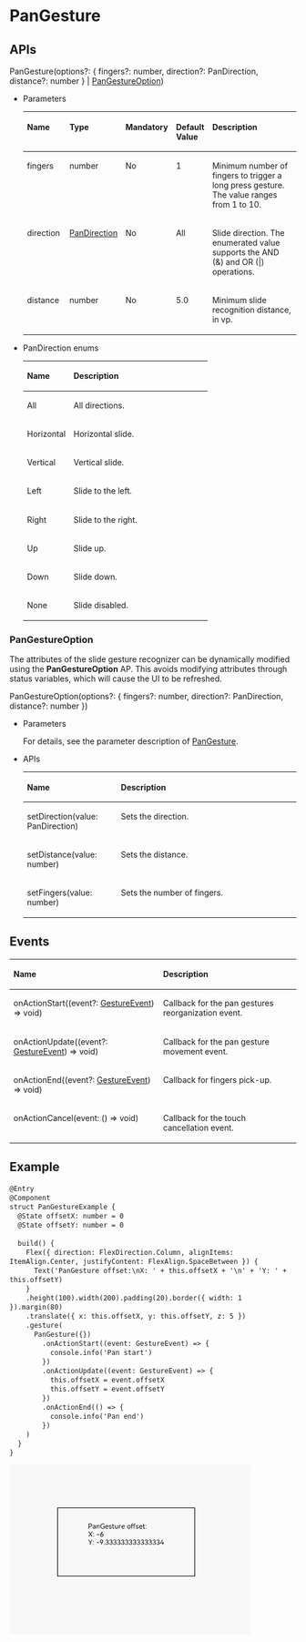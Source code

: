 # PanGesture<a name="EN-US_TOPIC_0000001159378779"></a>

## APIs<a name="section710011405537"></a>

PanGesture\(options?: \{ fingers?: number, direction?: PanDirection, distance?: number \} |  [PanGestureOption](#section14214195212149)\)

-   <a name="li118312377710"></a>Parameters

    <a name="table10575153161116"></a>
    <table><thead align="left"><tr id="row1333463916149"><th class="cellrowborder" valign="top" width="16.11%" id="mcps1.1.6.1.1"><p id="p14576115371112"><a name="p14576115371112"></a><a name="p14576115371112"></a>Name</p>
    </th>
    <th class="cellrowborder" valign="top" width="15.959999999999999%" id="mcps1.1.6.1.2"><p id="p205771253151118"><a name="p205771253151118"></a><a name="p205771253151118"></a>Type</p>
    </th>
    <th class="cellrowborder" valign="top" width="11.04%" id="mcps1.1.6.1.3"><p id="p18577053171114"><a name="p18577053171114"></a><a name="p18577053171114"></a>Mandatory</p>
    </th>
    <th class="cellrowborder" valign="top" width="10.72%" id="mcps1.1.6.1.4"><p id="p657719534113"><a name="p657719534113"></a><a name="p657719534113"></a>Default Value</p>
    </th>
    <th class="cellrowborder" valign="top" width="46.17%" id="mcps1.1.6.1.5"><p id="p135781953191120"><a name="p135781953191120"></a><a name="p135781953191120"></a>Description</p>
    </th>
    </tr>
    </thead>
    <tbody><tr id="row1433516398146"><td class="cellrowborder" valign="top" width="16.11%" headers="mcps1.1.6.1.1 "><p id="p165784532117"><a name="p165784532117"></a><a name="p165784532117"></a>fingers</p>
    </td>
    <td class="cellrowborder" valign="top" width="15.959999999999999%" headers="mcps1.1.6.1.2 "><p id="p145782535119"><a name="p145782535119"></a><a name="p145782535119"></a>number</p>
    </td>
    <td class="cellrowborder" valign="top" width="11.04%" headers="mcps1.1.6.1.3 "><p id="p10578165318114"><a name="p10578165318114"></a><a name="p10578165318114"></a>No</p>
    </td>
    <td class="cellrowborder" valign="top" width="10.72%" headers="mcps1.1.6.1.4 "><p id="p5579165371112"><a name="p5579165371112"></a><a name="p5579165371112"></a>1</p>
    </td>
    <td class="cellrowborder" valign="top" width="46.17%" headers="mcps1.1.6.1.5 "><p id="p205796538113"><a name="p205796538113"></a><a name="p205796538113"></a>Minimum number of fingers to trigger a long press gesture. The value ranges from 1 to 10.</p>
    </td>
    </tr>
    <tr id="row633543919148"><td class="cellrowborder" valign="top" width="16.11%" headers="mcps1.1.6.1.1 "><p id="p757911530111"><a name="p757911530111"></a><a name="p757911530111"></a>direction</p>
    </td>
    <td class="cellrowborder" valign="top" width="15.959999999999999%" headers="mcps1.1.6.1.2 "><p id="p9579153101115"><a name="p9579153101115"></a><a name="p9579153101115"></a><a href="#li204761598810">PanDirection</a></p>
    </td>
    <td class="cellrowborder" valign="top" width="11.04%" headers="mcps1.1.6.1.3 "><p id="p7580125381120"><a name="p7580125381120"></a><a name="p7580125381120"></a>No</p>
    </td>
    <td class="cellrowborder" valign="top" width="10.72%" headers="mcps1.1.6.1.4 "><p id="p7580253131119"><a name="p7580253131119"></a><a name="p7580253131119"></a>All</p>
    </td>
    <td class="cellrowborder" valign="top" width="46.17%" headers="mcps1.1.6.1.5 "><p id="p17580253111111"><a name="p17580253111111"></a><a name="p17580253111111"></a>Slide direction. The enumerated value supports the AND (&amp;) and OR (|) operations.</p>
    </td>
    </tr>
    <tr id="row8335239171414"><td class="cellrowborder" valign="top" width="16.11%" headers="mcps1.1.6.1.1 "><p id="p5581653121118"><a name="p5581653121118"></a><a name="p5581653121118"></a>distance</p>
    </td>
    <td class="cellrowborder" valign="top" width="15.959999999999999%" headers="mcps1.1.6.1.2 "><p id="p1158185321113"><a name="p1158185321113"></a><a name="p1158185321113"></a>number</p>
    </td>
    <td class="cellrowborder" valign="top" width="11.04%" headers="mcps1.1.6.1.3 "><p id="p145815537119"><a name="p145815537119"></a><a name="p145815537119"></a>No</p>
    </td>
    <td class="cellrowborder" valign="top" width="10.72%" headers="mcps1.1.6.1.4 "><p id="p125817535116"><a name="p125817535116"></a><a name="p125817535116"></a>5.0</p>
    </td>
    <td class="cellrowborder" valign="top" width="46.17%" headers="mcps1.1.6.1.5 "><p id="p958285381110"><a name="p958285381110"></a><a name="p958285381110"></a>Minimum slide recognition distance, in vp.</p>
    </td>
    </tr>
    </tbody>
    </table>

-   <a name="li204761598810"></a>PanDirection enums

    <a name="table1883711211687"></a>
    <table><thead align="left"><tr id="row15837521586"><th class="cellrowborder" valign="top" width="25.2%" id="mcps1.1.3.1.1"><p id="p78372213817"><a name="p78372213817"></a><a name="p78372213817"></a>Name</p>
    </th>
    <th class="cellrowborder" valign="top" width="74.8%" id="mcps1.1.3.1.2"><p id="p1383712211589"><a name="p1383712211589"></a><a name="p1383712211589"></a>Description</p>
    </th>
    </tr>
    </thead>
    <tbody><tr id="row98375213817"><td class="cellrowborder" valign="top" width="25.2%" headers="mcps1.1.3.1.1 "><p id="p188371221788"><a name="p188371221788"></a><a name="p188371221788"></a>All</p>
    </td>
    <td class="cellrowborder" valign="top" width="74.8%" headers="mcps1.1.3.1.2 "><p id="p683722111815"><a name="p683722111815"></a><a name="p683722111815"></a>All directions.</p>
    </td>
    </tr>
    <tr id="row138371521585"><td class="cellrowborder" valign="top" width="25.2%" headers="mcps1.1.3.1.1 "><p id="p18837162116811"><a name="p18837162116811"></a><a name="p18837162116811"></a>Horizontal</p>
    </td>
    <td class="cellrowborder" valign="top" width="74.8%" headers="mcps1.1.3.1.2 "><p id="p168372211186"><a name="p168372211186"></a><a name="p168372211186"></a>Horizontal slide.</p>
    </td>
    </tr>
    <tr id="row6837102111810"><td class="cellrowborder" valign="top" width="25.2%" headers="mcps1.1.3.1.1 "><p id="p283762118812"><a name="p283762118812"></a><a name="p283762118812"></a>Vertical</p>
    </td>
    <td class="cellrowborder" valign="top" width="74.8%" headers="mcps1.1.3.1.2 "><p id="p1983710219819"><a name="p1983710219819"></a><a name="p1983710219819"></a>Vertical slide.</p>
    </td>
    </tr>
    <tr id="row1783772113813"><td class="cellrowborder" valign="top" width="25.2%" headers="mcps1.1.3.1.1 "><p id="p8837521883"><a name="p8837521883"></a><a name="p8837521883"></a>Left</p>
    </td>
    <td class="cellrowborder" valign="top" width="74.8%" headers="mcps1.1.3.1.2 "><p id="p083717212811"><a name="p083717212811"></a><a name="p083717212811"></a>Slide to the left.</p>
    </td>
    </tr>
    <tr id="row1283711211785"><td class="cellrowborder" valign="top" width="25.2%" headers="mcps1.1.3.1.1 "><p id="p483710211789"><a name="p483710211789"></a><a name="p483710211789"></a>Right</p>
    </td>
    <td class="cellrowborder" valign="top" width="74.8%" headers="mcps1.1.3.1.2 "><p id="p1783711211887"><a name="p1783711211887"></a><a name="p1783711211887"></a>Slide to the right.</p>
    </td>
    </tr>
    <tr id="row38371021980"><td class="cellrowborder" valign="top" width="25.2%" headers="mcps1.1.3.1.1 "><p id="p188370211881"><a name="p188370211881"></a><a name="p188370211881"></a>Up</p>
    </td>
    <td class="cellrowborder" valign="top" width="74.8%" headers="mcps1.1.3.1.2 "><p id="p11837721381"><a name="p11837721381"></a><a name="p11837721381"></a>Slide up.</p>
    </td>
    </tr>
    <tr id="row183710212086"><td class="cellrowborder" valign="top" width="25.2%" headers="mcps1.1.3.1.1 "><p id="p1683752115812"><a name="p1683752115812"></a><a name="p1683752115812"></a>Down</p>
    </td>
    <td class="cellrowborder" valign="top" width="74.8%" headers="mcps1.1.3.1.2 "><p id="p58375211985"><a name="p58375211985"></a><a name="p58375211985"></a>Slide down.</p>
    </td>
    </tr>
    <tr id="row5837421689"><td class="cellrowborder" valign="top" width="25.2%" headers="mcps1.1.3.1.1 "><p id="p683711211081"><a name="p683711211081"></a><a name="p683711211081"></a>None</p>
    </td>
    <td class="cellrowborder" valign="top" width="74.8%" headers="mcps1.1.3.1.2 "><p id="p188371221782"><a name="p188371221782"></a><a name="p188371221782"></a>Slide disabled.</p>
    </td>
    </tr>
    </tbody>
    </table>


### PanGestureOption<a name="section14214195212149"></a>

The attributes of the slide gesture recognizer can be dynamically modified using the  **PanGestureOption**  AP. This avoids modifying attributes through status variables, which will cause the UI to be refreshed.

PanGestureOption\(options?: \{ fingers?: number, direction?: PanDirection, distance?: number \}\)

-   Parameters

    For details, see the parameter description of  [PanGesture](#li118312377710).


-   APIs

    <a name="table168621941175"></a>
    <table><thead align="left"><tr id="row1786219416718"><th class="cellrowborder" valign="top" width="34.31%" id="mcps1.1.3.1.1"><p id="p5862948717"><a name="p5862948717"></a><a name="p5862948717"></a>Name</p>
    </th>
    <th class="cellrowborder" valign="top" width="65.69%" id="mcps1.1.3.1.2"><p id="p486214416714"><a name="p486214416714"></a><a name="p486214416714"></a>Description</p>
    </th>
    </tr>
    </thead>
    <tbody><tr id="row1862134077"><td class="cellrowborder" valign="top" width="34.31%" headers="mcps1.1.3.1.1 "><p id="p118152361974"><a name="p118152361974"></a><a name="p118152361974"></a>setDirection(value: PanDirection)</p>
    </td>
    <td class="cellrowborder" valign="top" width="65.69%" headers="mcps1.1.3.1.2 "><p id="p163641244113119"><a name="p163641244113119"></a><a name="p163641244113119"></a>Sets the direction.</p>
    </td>
    </tr>
    <tr id="row0427191513714"><td class="cellrowborder" valign="top" width="34.31%" headers="mcps1.1.3.1.1 "><p id="p54287151573"><a name="p54287151573"></a><a name="p54287151573"></a>setDistance(value: number)</p>
    </td>
    <td class="cellrowborder" valign="top" width="65.69%" headers="mcps1.1.3.1.2 "><p id="p24283151578"><a name="p24283151578"></a><a name="p24283151578"></a>Sets the distance.</p>
    </td>
    </tr>
    <tr id="row145452115718"><td class="cellrowborder" valign="top" width="34.31%" headers="mcps1.1.3.1.1 "><p id="p204545213715"><a name="p204545213715"></a><a name="p204545213715"></a>setFingers(value: number)</p>
    </td>
    <td class="cellrowborder" valign="top" width="65.69%" headers="mcps1.1.3.1.2 "><p id="p68029515817"><a name="p68029515817"></a><a name="p68029515817"></a>Sets the number of fingers.</p>
    </td>
    </tr>
    </tbody>
    </table>


## Events<a name="section1410875314552"></a>

<a name="table23971548825"></a>
<table><thead align="left"><tr id="row17397194810210"><th class="cellrowborder" colspan="2" valign="top" id="mcps1.1.4.1.1"><p id="p139710488218"><a name="p139710488218"></a><a name="p139710488218"></a>Name</p>
</th>
<th class="cellrowborder" valign="top" id="mcps1.1.4.1.2"><p id="p139714814218"><a name="p139714814218"></a><a name="p139714814218"></a>Description</p>
</th>
</tr>
</thead>
<tbody><tr id="row1239716482219"><td class="cellrowborder" colspan="2" valign="top" headers="mcps1.1.4.1.1 "><p id="p939715481627"><a name="p939715481627"></a><a name="p939715481627"></a>onActionStart((event?: <a href="ts-gesture-settings.md#table290mcpsimp">GestureEvent</a>) =&gt; void)</p>
</td>
<td class="cellrowborder" valign="top" headers="mcps1.1.4.1.2 "><p id="p19397248426"><a name="p19397248426"></a><a name="p19397248426"></a>Callback for the pan gestures reorganization event.</p>
</td>
</tr>
<tr id="row1839712484218"><td class="cellrowborder" colspan="2" valign="top" headers="mcps1.1.4.1.1 "><p id="p1839715484210"><a name="p1839715484210"></a><a name="p1839715484210"></a>onActionUpdate((event?: <a href="ts-gesture-settings.md#table290mcpsimp">GestureEvent</a>) =&gt; void)</p>
</td>
<td class="cellrowborder" valign="top" headers="mcps1.1.4.1.2 "><p id="p1939717489216"><a name="p1939717489216"></a><a name="p1939717489216"></a>Callback for the pan gesture movement event.</p>
</td>
</tr>
<tr id="row73976481829"><td class="cellrowborder" colspan="2" valign="top" headers="mcps1.1.4.1.1 "><p id="p12397134811215"><a name="p12397134811215"></a><a name="p12397134811215"></a>onActionEnd((event?: <a href="ts-gesture-settings.md#table290mcpsimp">GestureEvent</a>) =&gt; void)</p>
</td>
<td class="cellrowborder" valign="top" headers="mcps1.1.4.1.2 "><p id="p10398148327"><a name="p10398148327"></a><a name="p10398148327"></a>Callback for fingers pick-up.</p>
</td>
</tr>
<tr id="row639834815211"><td class="cellrowborder" colspan="2" valign="top" headers="mcps1.1.4.1.1 "><p id="p4398154814218"><a name="p4398154814218"></a><a name="p4398154814218"></a>onActionCancel(event: () =&gt; void)</p>
</td>
<td class="cellrowborder" valign="top" headers="mcps1.1.4.1.2 "><p id="p33985481128"><a name="p33985481128"></a><a name="p33985481128"></a>Callback for the touch cancellation event.</p>
</td>
</tr>
</tbody>
</table>

## Example<a name="section16900453182718"></a>

```
@Entry
@Component
struct PanGestureExample {
  @State offsetX: number = 0
  @State offsetY: number = 0

  build() {
    Flex({ direction: FlexDirection.Column, alignItems: ItemAlign.Center, justifyContent: FlexAlign.SpaceBetween }) {
      Text('PanGesture offset:\nX: ' + this.offsetX + '\n' + 'Y: ' + this.offsetY)
    }
    .height(100).width(200).padding(20).border({ width: 1 }).margin(80)
    .translate({ x: this.offsetX, y: this.offsetY, z: 5 })
    .gesture(
      PanGesture({})
        .onActionStart((event: GestureEvent) => {
          console.info('Pan start')
        })
        .onActionUpdate((event: GestureEvent) => {
          this.offsetX = event.offsetX
          this.offsetY = event.offsetY
        })
        .onActionEnd(() => {
          console.info('Pan end')
        })
    )
  }
}
```

![](figures/pangesture.gif)

